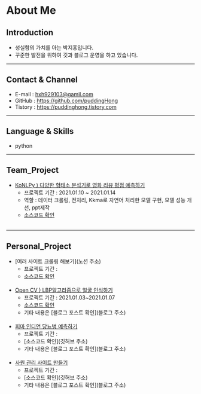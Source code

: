 # About Me
## Introduction
- 성실함의 가치를 아는 박지홍입니다.
- 꾸준한 발전을 위하여 깃과 블로그 운영을 하고 있습니다.
---
## Contact & Channel
- E-mail : hxh929103@gamil.com
- GitHub : <https://github.com/puddingHong>
- Tistory : <https://puddinghong.tistory.com>
---
## Language & Skills
- python
---
## Team_Project
* [KoNLPy ) 다양한 형태소 분석기로 영화 리뷰 평점 예측하기 ](https://jolly-cactus-19f.notion.site/KoNLPy-e74703a1185a4adc953923c46754a515)
    * 프로젝트 기간 : 2021.01.10 ~ 2021.01.14
    * 역할 : 데이터 크롤링, 전처리, Kkma로 자연어 처리한 모델 구현, 모델 성능 개선, ppt제작
    * [소스코드 확인](https://github.com/puddingHong/KoNLPy.git)
⠀    
⠀        
---
## Personal_Project
* [여러 사이트 크롤링 해보기](노션 주소)
    * 프로젝트 기간 :
    * [소스코드 확인](https://github.com/puddingHong/crawling.git)
⠀⠀⠀    
⠀⠀⠀    
* [ Open CV ) LBP알고리즘으로 얼굴 인식하기 ](https://jolly-cactus-19f.notion.site/LBP-1fb32c9ed0bc42cd85e3d25e262808e8)
    * 프로젝트 기간 : 2021.01.03~2021.01.07
    * [소스코드 확인](https://github.com/puddingHong/LBP.git)
    * 기타 내용은 [블로그 포스트 확인](블로그 주소)
⠀      
⠀     
* [피마 인디언 당뇨병 예측하기](https://jolly-cactus-19f.notion.site/623b9b0405cf4da3b7936344e1e20594)
    * 프로젝트 기간 :
    * [소스코드 확인](깃허브 주소)
    * 기타 내용은 [블로그 포스트 확인](블로그 주소)
⠀⠀        
 ⠀       
* [사원 관리 사이트 만들기](https://jolly-cactus-19f.notion.site/9d0b5b90ad824f9c9393e5a9e27701ea)
    * 프로젝트 기간 :
    * [소스코드 확인](깃허브 주소)
    * 기타 내용은 [블로그 포스트 확인](블로그 주소)
⠀    
⠀    
